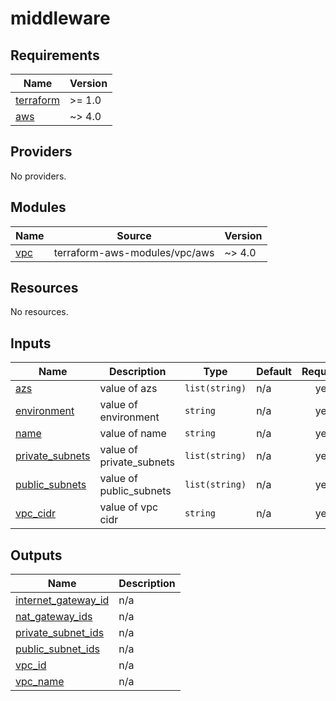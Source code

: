 # middleware

<!-- BEGINNING OF PRE-COMMIT-TERRAFORM DOCS HOOK -->
## Requirements

| Name | Version |
|------|---------|
| <a name="requirement_terraform"></a> [terraform](#requirement\_terraform) | >= 1.0 |
| <a name="requirement_aws"></a> [aws](#requirement\_aws) | ~> 4.0 |

## Providers

No providers.

## Modules

| Name | Source | Version |
|------|--------|---------|
| <a name="module_vpc"></a> [vpc](#module\_vpc) | terraform-aws-modules/vpc/aws | ~> 4.0 |

## Resources

No resources.

## Inputs

| Name | Description | Type | Default | Required |
|------|-------------|------|---------|:--------:|
| <a name="input_azs"></a> [azs](#input\_azs) | value of azs | `list(string)` | n/a | yes |
| <a name="input_environment"></a> [environment](#input\_environment) | value of environment | `string` | n/a | yes |
| <a name="input_name"></a> [name](#input\_name) | value of name | `string` | n/a | yes |
| <a name="input_private_subnets"></a> [private\_subnets](#input\_private\_subnets) | value of private\_subnets | `list(string)` | n/a | yes |
| <a name="input_public_subnets"></a> [public\_subnets](#input\_public\_subnets) | value of public\_subnets | `list(string)` | n/a | yes |
| <a name="input_vpc_cidr"></a> [vpc\_cidr](#input\_vpc\_cidr) | value of vpc cidr | `string` | n/a | yes |

## Outputs

| Name | Description |
|------|-------------|
| <a name="output_internet_gateway_id"></a> [internet\_gateway\_id](#output\_internet\_gateway\_id) | n/a |
| <a name="output_nat_gateway_ids"></a> [nat\_gateway\_ids](#output\_nat\_gateway\_ids) | n/a |
| <a name="output_private_subnet_ids"></a> [private\_subnet\_ids](#output\_private\_subnet\_ids) | n/a |
| <a name="output_public_subnet_ids"></a> [public\_subnet\_ids](#output\_public\_subnet\_ids) | n/a |
| <a name="output_vpc_id"></a> [vpc\_id](#output\_vpc\_id) | n/a |
| <a name="output_vpc_name"></a> [vpc\_name](#output\_vpc\_name) | n/a |
<!-- END OF PRE-COMMIT-TERRAFORM DOCS HOOK -->
